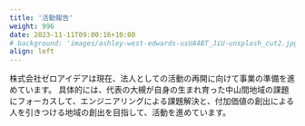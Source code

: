 ```yaml
---
title: '活動報告'
weight: 996
date: 2023-11-11T09:00:16+10:00
# background: 'images/ashley-west-edwards-usUA4BT_JiU-unsplash_cut2.jpg'
align: left
---
```


株式会社ゼロアイデアは現在、法人としての活動の再開に向けて事業の準備を進めています。
具体的には、代表の大槻が自身の生まれ育った中山間地域の課題にフォーカスして、エンジニアリングによる課題解決と、付加価値の創出による人を引きつける地域の創出を目指して、活動を進めています。

